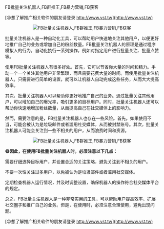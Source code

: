 FB批量关注机器人,FB群推王,FB暴力营销,FB获客

[😍想了解推广相关软件的朋友请登录 http://www.vst.tw](http://www.vst.tw)

 <center><img src="https://vst.tw/MP4/tuiguang/png/7.png" alt="FB批量关注机器人,FB群推王,FB暴力营销,FB获客"></center>

批量关注机器人是一种自动化工具，可以帮助用户快速地关注其他用户，以便更好地推广自己的业务或增加自己的粉丝数量。FB批量关注机器人的原理是通过程序模拟人的行为，自动化执行一系列操作，例如对指定用户进行批量关注、批量点赞等。

使用FB批量关注机器人有很多好处。首先，它可以节省你大量的时间和精力。手动一个一个关注其他用户非常繁琐，而且需要花费大量的时间。而使用批量关注机器人，只需要进行简单的设置，就可以让机器人自动完成这些任务，从而大大提高效率。

其次，批量关注机器人可以帮助你更好地推广自己的业务。通过批量关注其他用户，可以增加自己的曝光率，吸引更多的目标用户。同时，批量关注机器人还可以帮助你快速地增加粉丝数量，从而提高自己在社交媒体上的影响力。

然而，需要注意的是，FB批量关注机器人也存在一些风险。首先，如果使用不当，可能会被认为是垃圾邮件或者滥用社交媒体，从而被封禁账号。其次，批量关注机器人可能会关注到一些不相关的用户，从而浪费时间和资源。

 <center><img src="https://vst.tw/MP4/tuiguang/png/3.png" alt="FB批量关注机器人,FB群推王,FB暴力营销,FB获客"></center>

**😄因此，在使用FB批量关注机器人时，必须注意以下几点：**

需要仔细选择目标用户，并设置合适的关注策略，避免关注到不相关的用户。

不要一次性关注过多用户，以免被认为是垃圾邮件或者滥用社交媒体。

定期检查机器人运行情况，并及时调整设置，确保机器人的操作符合社交媒体平台的规定。

总之，FB批量关注机器人是一种非常实用的工具，可以帮助用户提高效率、扩展社交圈子和推广自己的业务。但是，在使用时，必须注意合理使用，避免出现问题。

[😍想了解推广相关软件的朋友请登录 http://www.vst.tw](http://www.vst.tw)



